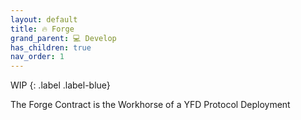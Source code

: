 ```yaml
---
layout: default
title: 🔥 Forge
grand_parent: 💻 Develop
has_children: true
nav_order: 1
---
```


WIP
{: .label .label-blue}

The Forge Contract is the Workhorse of a YFD Protocol Deployment
